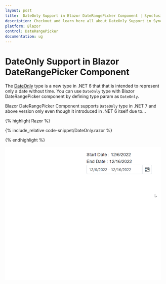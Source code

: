 ```yaml
---
layout: post
title:  DateOnly Support in Blazor DateRangePicker Component | Syncfusion
description: Checkout and learn here all about DateOnly Support in Syncfusion Blazor DateRangePicker component and much more.
platform: Blazor
control: DateRangePicker
documentation: ug
---
```


# DateOnly Support in Blazor DateRangePicker Component

The [DateOnly](https://learn.microsoft.com/en-us/dotnet/api/system.dateonly?view=net-7.0) type is a new type in .NET 6 that that is intended to represent only a date without time. You can use `DateOnly` type with Blazor DateRangePicker component by defining type param as `DateOnly`.

Blazor DateRangePicker Component supports `DateOnly` type in .NET 7 and above version only even though it introduced in .NET 6 itself due to…

{% highlight Razor %}

{% include_relative code-snippet/DateOnly.razor %}

{% endhighlight %}


![Blazor DateRangePicker with DateOnly](./images/DateRangePickerDateOnly.gif)